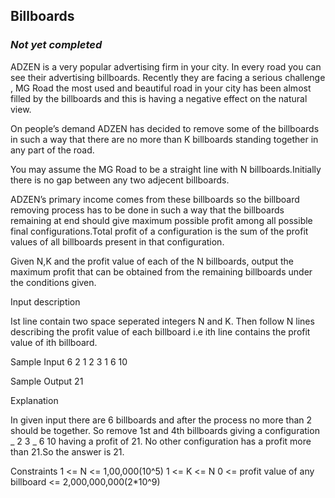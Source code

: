 ## Billboards
### *Not yet completed*

ADZEN is a very popular advertising firm in your city. In every road you can see their advertising billboards. Recently they are facing a serious challenge , MG Road the most used and beautiful road in your city has been almost filled by the billboards and this is having a negative effect on the natural view.

On people’s demand ADZEN has decided to remove some of the billboards in such a way that there are no more than K billboards standing together in any part of the road.

 

You may assume the MG Road to be a straight line with N billboards.Initially there is no gap between any two adjecent billboards.

 

ADZEN’s primary income comes from these billboards so the billboard removing process has to be done in such a way that the billboards remaining at end should give maximum possible profit among all possible final configurations.Total profit of a configuration is the sum of the profit values of all billboards present in that configuration.

 

Given N,K and the profit value of each of the N billboards, output the maximum profit that can be obtained from the remaining billboards under the conditions given.

 

Input description 

Ist line contain two space seperated integers N and K. Then follow N lines describing the profit value of each billboard i.e ith line contains the profit value of ith billboard.

Sample Input
6 2 
1
2
3
1
6
10 

Sample Output
21

Explanation

In given input there are 6 billboards and after the process no more than 2 should be together.
So remove 1st and 4th billboards giving a configuration _ 2 3 _ 6 10 having a profit of 21. No other configuration has a profit more than 21.So the answer is 21.

Constraints
1 <= N <= 1,00,000(10^5)
1 <= K <= N
0 <= profit value of any billboard <= 2,000,000,000(2*10^9)